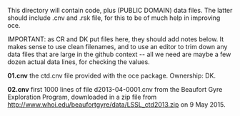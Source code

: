 This directory will contain code, plus (PUBLIC DOMAIN) data files. The latter
should include .cnv and .rsk file, for this to be of much help in improving
oce.

IMPORTANT: as CR and DK put files here, they should add notes below. It makes
sense to use clean filenames, and to use an editor to trim down any data files
that are large in the github context -- all we need are maybe a few dozen
actual data lines, for checking the values.

**01.cnv** the ctd.cnv file provided with the oce package. Ownership: DK.

**02.cnv** first 1000 lines of file d2013-04-0001.cnv from the Beaufort Gyre
Exploration Program, downloaded in a zip file from
http://www.whoi.edu/beaufortgyre/data/LSSL_ctd2013.zip on 9 May 2015.
